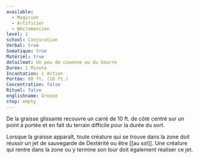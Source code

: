 ```yaml
---
available:
  - Magicien
  - Artificier
  - Nécromancien
level: 1
school: Conjuration
Verbal: true
Somatique: true
Matériel: true
detailmat: Un peu de couenne ou du beurre
Durée: 1 Minute
Incantation: 1 Action
Portée: 60 ft. (10 ft.)
Concentration: false
Rituel: false
englishname: Grease
step: empty
---
```

De la graisse glissante recouvre un carré de 10 ft. de côté centré sur un point à portée et en fait du terrain difficile pour la durée du sort.

Lorsque la graisse apparaît, toute créature qui se trouve dans la zone doit réussir un jet de sauvegarde de Dextérité ou être [[au sol]]. Une créature qui rentre dans la zone ou y termine son tour doit également réaliser ce jet.